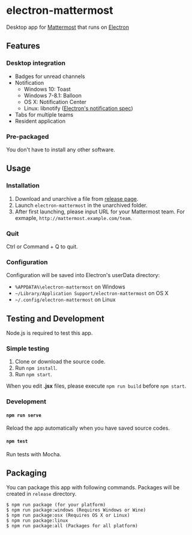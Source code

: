 # electron-mattermost
Desktop app for [Mattermost](http://www.mattermost.org/) that runs on [Electron](http://electron.atom.io/)


## Features

### Desktop integration
* Badges for unread channels
* Notification
  * Windows 10: Toast
  * Windows 7-8.1: Balloon
  * OS X: Notification Center
  * Linux: libnotify ([Electron's notification spec](http://electron.atom.io/docs/v0.35.0/tutorial/desktop-environment-integration/#linux))
* Tabs for multiple teams
* Resident application

### Pre-packaged
You don't have to install any other software.


## Usage

### Installation
1. Download and unarchive a file from [release page](http://github.com/yuya-oc/electron-mattermost/releases).
2. Launch `electron-mattermost` in the unarchived folder.
3. After first launching, please input URL for your Mattermost team. For exmaple, `http://mattermost.example.com/team`.

### Quit
Ctrl or Command + Q to quit.

### Configuration
Configuration will be saved into Electron's userData directory:
* `%APPDATA%\electron-mattermost` on Windows
* `~/Library/Application Support/electron-mattermost` on OS X
* `~/.config/electron-mattermost` on Linux


## Testing and Development
Node.js is required to test this app.

### Simple testing
1. Clone or download the source code.
2. Run `npm install`.
3. Run `npm start`.

When you edit **.jsx** files, please execute `npm run build` before `npm start`.

### Development
#### `npm run serve`
Reload the app automatically when you have saved source codes.

#### `npm test`
Run tests with Mocha.

## Packaging
You can package this app with following commands. Packages will be created in `release` directory.

```
$ npm run package (for your platform)
$ npm run package:windows (Requires Windows or Wine)
$ npm run package:osx (Requires OS X or Linux)
$ npm run package:linux
$ npm run package:all (Packages for all platform)
```
